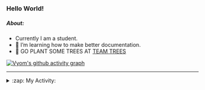 ### Hello World!

##### About:
- Currently I am a student.
- 🌱 I’m learning how to make better documentation.
- 🌱 GO PLANT SOME TREES AT [TEAM TREES](https://teamtrees.org/)

[![Vyom's github activity graph](https://activity-graph.herokuapp.com/graph?username=Vyvy-vi)](https://github.com/ashutosh00710/github-readme-activity-graph)

---
<details>
  <summary>:zap: My Activity:</summary>
  
<!--START_SECTION:waka-->
![Code Time](http://img.shields.io/badge/Code%20Time-863%20hrs%2026%20mins-blue)

**I'm a Night 🦉** 

```text
🌞 Morning    104 commits    ██░░░░░░░░░░░░░░░░░░░░░░░   10.18% 
🌆 Daytime    286 commits    ███████░░░░░░░░░░░░░░░░░░   27.98% 
🌃 Evening    324 commits    ████████░░░░░░░░░░░░░░░░░   31.7% 
🌙 Night      308 commits    ███████░░░░░░░░░░░░░░░░░░   30.14%

```
📅 **I'm Most Productive on Sunday** 

```text
Monday       137 commits    ███░░░░░░░░░░░░░░░░░░░░░░   13.41% 
Tuesday      136 commits    ███░░░░░░░░░░░░░░░░░░░░░░   13.31% 
Wednesday    157 commits    ███░░░░░░░░░░░░░░░░░░░░░░   15.36% 
Thursday     140 commits    ███░░░░░░░░░░░░░░░░░░░░░░   13.7% 
Friday       130 commits    ███░░░░░░░░░░░░░░░░░░░░░░   12.72% 
Saturday     100 commits    ██░░░░░░░░░░░░░░░░░░░░░░░   9.78% 
Sunday       222 commits    █████░░░░░░░░░░░░░░░░░░░░   21.72%

```


📊 **This Week I Spent My Time On** 

```text
🔥 Editors: 
VS Code                  8 hrs 12 mins       █████████████████████████   100.0%

🐱‍💻 Projects: 
CSF                      6 hrs 49 mins       ████████████████████░░░░░   83.16% 
file-utils               1 hr 10 mins        ███░░░░░░░░░░░░░░░░░░░░░░   14.27% 
praise                   9 mins              ░░░░░░░░░░░░░░░░░░░░░░░░░   1.88% 
developer-rubric-discord-3 mins              ░░░░░░░░░░░░░░░░░░░░░░░░░   0.69%

```


 Last Updated on 26/08/2022 07:08:43 UTC
<!--END_SECTION:waka-->
</details>
